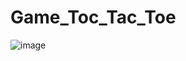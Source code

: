 # Game_Toc_Tac_Toe



![image](https://user-images.githubusercontent.com/74311184/119184551-c3e8d000-ba8a-11eb-9486-943a765ad940.png)
